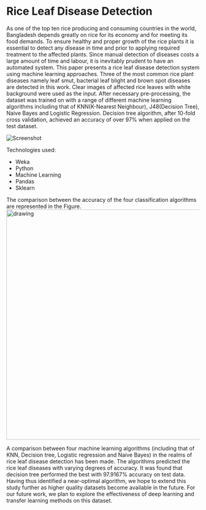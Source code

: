 # Rice Leaf Disease Detection
As one of the top ten rice producing and consuming countries in the world, Bangladesh depends greatly on rice for its
economy and for meeting its food demands. To ensure healthy and proper growth of the rice plants it is essential to detect
any disease in time and prior to applying required treatment to the affected plants. Since manual detection of diseases costs a
large amount of time and labour, it is inevitably prudent to have an automated system. This paper presents a rice leaf disease
detection system using machine learning approaches. Three of the most common rice plant diseases namely leaf smut, bacterial
leaf blight and brown spot diseases are detected in this work. Clear images of affected rice leaves with white background were
used as the input. After necessary pre-processing, the dataset was trained on with a range of different machine learning algorithms
including that of KNN(K-Nearest Neighbour), J48(Decision Tree), Naive Bayes and Logistic Regression. Decision tree algorithm,
after 10-fold cross validation, achieved an accuracy of over 97% when applied on the test dataset.


![Screenshot](Pics/rice.png)

Technologies used:
  - Weka
  - Python
  - Machine Learning 
  - Pandas
  - Sklearn

The comparison between the accuracy of the four classification algorithms are represented in the Figure.
<img src="Pics/accuracy2.png" alt="drawing" width="600"/>
 
A comparison between four machine learning algorithms (including that of KNN, Decision tree, Logistic regression and Naive Bayes) in the realms of rice leaf disease detection has been made. The algorithms predicted the rice leaf diseases with varying degrees of accuracy. It was found that decision tree performed the best with 97.9167% accuracy on test data. Having thus identified a near-optimal algorithm, we hope to extend this study further as higher quality datasets become available in the future.
For our future work, we plan to explore the effectiveness of deep learning and transfer learning methods on this dataset.
